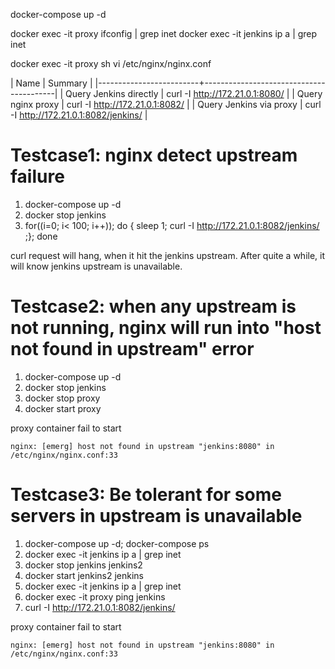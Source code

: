 docker-compose up -d

docker exec -it proxy ifconfig | grep inet
docker exec -it jenkins ip a | grep inet

docker exec -it proxy sh
vi /etc/nginx/nginx.conf

| Name                    | Summary                                 |
|-------------------------+-----------------------------------------|
| Query Jenkins directly  | curl -I http://172.21.0.1:8080/         |
| Query nginx proxy       | curl -I http://172.21.0.1:8082/         |
| Query Jenkins via proxy | curl -I http://172.21.0.1:8082/jenkins/ |

# Testcase1: nginx detect upstream failure

1. docker-compose up -d
2. docker stop jenkins
3. for((i=0; i< 100; i++)); do { sleep 1; curl -I http://172.21.0.1:8082/jenkins/ ;}; done

curl request will hang, when it hit the jenkins upstream. After quite a while, it will know jenkins upstream is unavailable.

# Testcase2: when any upstream is not running, nginx will run into "host not found in upstream" error
1. docker-compose up -d
2. docker stop jenkins
3. docker stop proxy
4. docker start proxy

proxy container fail to start
```
nginx: [emerg] host not found in upstream "jenkins:8080" in /etc/nginx/nginx.conf:33
```

# Testcase3: Be tolerant for some servers in upstream is unavailable
1. docker-compose up -d; docker-compose ps
2. docker exec -it jenkins ip a | grep inet
3. docker stop jenkins jenkins2
4. docker start jenkins2 jenkins
5. docker exec -it jenkins ip a | grep inet
6. docker exec -it proxy ping jenkins
7. curl -I http://172.21.0.1:8082/jenkins/

proxy container fail to start
```
nginx: [emerg] host not found in upstream "jenkins:8080" in /etc/nginx/nginx.conf:33
```
